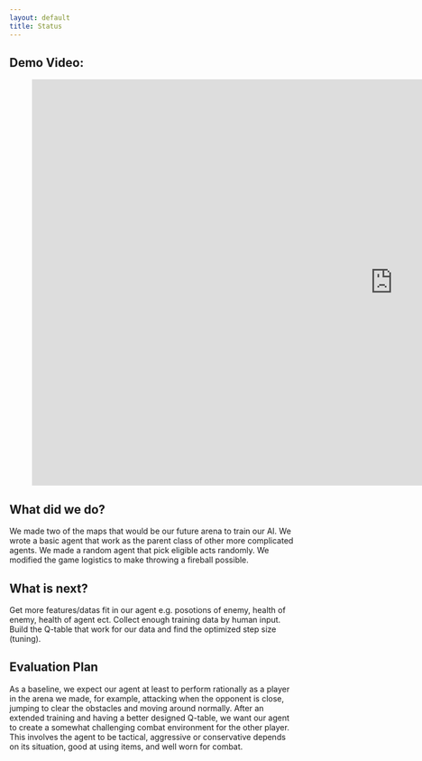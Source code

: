 ```yaml
---
layout: default
title: Status
---
```


## Demo Video:




<!-- blank line -->
<figure class="video_container">
  <iframe width="1280" height="720" src="https://www.youtube.com/embed/UMcZHYxZHTo" frameborder="0" allowfullscreen="true"> </iframe>
</figure>
<!-- blank line -->
  
## What did we do?
We made two of the maps that would be our future arena to train our AI.
We wrote a basic agent that work as the parent class of other more complicated agents.
We made a random agent that pick eligible acts randomly.
We modified the game logistics to make throwing a fireball possible.


## What is next?
Get more features/datas fit in our agent e.g. posotions of enemy, health of enemy, health of agent ect.
Collect enough training data by human input.
Build the Q-table that work for our data and find the optimized step size (tuning).


## Evaluation Plan
As a baseline, we expect our agent at least to perform rationally as a player in the arena we made, for example, attacking when the opponent is close, jumping to clear the obstacles and moving around normally. After an extended training and having a better designed Q-table, we want our agent to create a somewhat challenging combat environment for the other player. This involves the agent to be tactical, aggressive or conservative depends on its situation, good at using items, and well worn for combat. 


